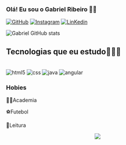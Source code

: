### Olá! Eu sou o Gabriel Ribeiro ✌🏼

[![GitHub](https://img.shields.io/badge/GitHub-100000?style=for-the-badge&logo=github&logoColor=white)](https://github.com/Gabriel098690)
[![Instagram](https://img.shields.io/badge/Instagram-E4405F?style=for-the-badge&logo=instagram&logoColor=white)](https://www.instagram.com/ribeiro7731/)
[![LinKedin](https://img.shields.io/badge/LinkedIn-0077B5?style=for-the-badge&logo=linkedin&logoColor=white)](https://www.linkedin.com/in/gabriel-ribeiro-31a2b11b2/)

![Gabriel GitHub stats](https://github-readme-stats.vercel.app/api?username=Gabriel098690&show_icons=true&theme=dracula)

## Tecnologias que eu estudo👨🏻‍💻
<div style="display: inline_block"><br/>
<img align="center" alt="html5" src="https://img.shields.io/badge/HTML5-E34F26?style=for-the-badge&logo=html5&logoColor=white" />
<img align="center" alt="css" src="https://img.shields.io/badge/CSS3-1572B6?style=for-the-badge&logo=css3&logoColor=white" />
<img align="center" alt="java" src="https://img.shields.io/badge/Java-ED8B00?style=for-the-badge&logo=java&logoColor=white" /> 
<img align="center" alt="angular" src="https://img.shields.io/badge/Angular-DD0031?style=for-the-badge&logo=angular&logoColor=white" />
</div>

### Hobies
💪🏻Academia

⚽Futebol

📖Leitura


<p align="center">
  <img src="https://i2.wp.com/www.soulgeek.com.br/wp-content/uploads/2015/02/gif_from_my_pac_man_nyan_cat_video_on_youtube_by_steamgk-d4gfkll.gif?resize=349%2C240" />




